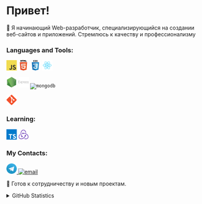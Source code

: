 # Привет!

🚀 Я начинающий Web-разработчик, специализирующийся на создании веб-сайтов и приложений. Стремлюсь к качеству и профессионализму

### Languages and Tools:
<code><img height="27" src="https://raw.githubusercontent.com/github/explore/80688e429a7d4ef2fca1e82350fe8e3517d3494d/topics/javascript/javascript.png" alt="Javascript" title="JavaScript"></code>
<code><img height="27" src="https://raw.githubusercontent.com/github/explore/80688e429a7d4ef2fca1e82350fe8e3517d3494d/topics/html/html.png" alt="HTML" title="HTML"></code>
<code><img height="27" src="https://raw.githubusercontent.com/github/explore/80688e429a7d4ef2fca1e82350fe8e3517d3494d/topics/css/css.png" alt="CSS" title="CSS"></code>
<code><img height="27" src="https://raw.githubusercontent.com/github/explore/80688e429a7d4ef2fca1e82350fe8e3517d3494d/topics/react/react.png" alt="React" title="React"></code>

<code><img height="27" src="https://raw.githubusercontent.com/github/explore/80688e429a7d4ef2fca1e82350fe8e3517d3494d/topics/nodejs/nodejs.png" alt="Nodejs" title="Node.js"></code>
<code><img height="27" src="https://raw.githubusercontent.com/github/explore/80688e429a7d4ef2fca1e82350fe8e3517d3494d/topics/express/express.png" alt="Express" title="Express.js"></code>
<code><img height="27" src="https://encrypted-tbn0.gstatic.com/images?q=tbn%3AANd9GcSTTzPAw-55ssm1Im594xYZ9eRQu2JylrkYLg&usqp=CAU" alt="mongodb" title="MongoDB"></code>

<code><img height="27" src="https://raw.githubusercontent.com/devicons/devicon/master/icons/git/git-original.svg" alt="git" title="Git"></code>

### Learning:
<code><img height="27" src="https://raw.githubusercontent.com/github/explore/80688e429a7d4ef2fca1e82350fe8e3517d3494d/topics/typescript/typescript.png" alt="Typescript" title="TypeScript"></code>
<code><img height="27" src="https://raw.githubusercontent.com/github/explore/80688e429a7d4ef2fca1e82350fe8e3517d3494d/topics/redux/redux.png" alt="redux" title="Redux"></code>

### My Contacts:
<a href="https://t.me/novelth" title="Telegram">
    <img height="27" src="https://raw.githubusercontent.com/github/explore/80688e429a7d4ef2fca1e82350fe8e3517d3494d/topics/telegram/telegram.png" alt="Telegram" title="Telegram">
</a>

<a href="mailto:novelthunderstorm@gmail.com" title="Email">
    <img height="27" src="https://github.com/BarahBabah/BarahBabah/assets/108397448/b08b0726-1f93-4925-8ad9-84adfc627140" alt="email" title="Email">
</a>

🤝 Готов к сотрудничеству и новым проектам.

<details>
<summary>GitHub Statistics</summary>

![](https://github-readme-stats.vercel.app/api/top-langs/?username=barahbabah&hide_border=true&layout=compact&theme=apprentice)

</details>
